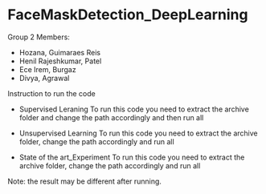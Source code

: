 # FaceMaskDetection_DeepLearning


Group 2 
Members:
- Hozana, Guimaraes Reis
- Henil Rajeshkumar, Patel
- Ece Irem, Burgaz
- Divya, Agrawal

Instruction to run the code 

- Supervised Leraning
To run this code you need to extract the archive folder and change the path accordingly and then run all

- Unsupervised Learning 
To run this code you need to extract the archive folder, change the path accordingly and run all

- State of the art_Experiment
To run this code you need to extract the archive folder, change the path accordingly and run all


Note: the result may be different after running.
